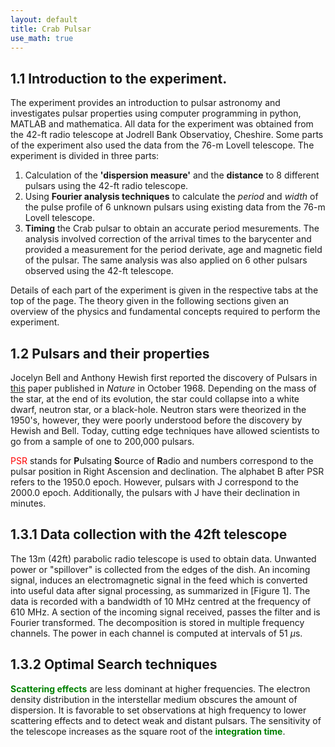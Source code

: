 ```yaml
---
layout: default
title: Crab Pulsar
use_math: true
---
```


## 1.1 Introduction to the experiment.

 The experiment provides an introduction to pulsar astronomy and investigates pulsar properties using computer programming in python, MATLAB and mathematica. All data for the experiment was obtained from the 42-ft radio telescope at Jodrell Bank Observatioy, Cheshire. Some parts of the experiment also used the data from the 76-m Lovell telescope. The experiment is divided in three parts:
 1. Calculation of the **'dispersion measure'** and the **distance** to 8 different pulsars using the 42-ft radio telescope.
 2. Using **Fourier analysis techniques** to calculate the _period_ and _width_ of the pulse profile of 6 unknown pulsars using existing data from the 76-m Lovell telescope. 
 3. **Timing** the Crab pulsar to obtain an accurate period mesurements. The analysis involved correction of the arrival times to the barycenter and provided a measurement for the period derivate, age and magnetic field of the pulsar. The same analysis was also applied on 6 other pulsars observed using the 42-ft telescope.

 Details of each part of the experiment is given in the respective tabs at the top of the page. The theory given in the following sections given an overview of the physics and fundamental concepts required to perform the experiment.

## 1.2 Pulsars and their properties

Jocelyn Bell and Anthony Hewish first reported the discovery of Pulsars in [this](https://www.jstor.org/stable/24927533?seq=1#metadata_info_tab_contents) paper published in _Nature_ in October 1968. Depending on the mass of the star, at the end of its evolution, the star could collapse into a white dwarf, neutron star, or a black-hole. Neutron stars were theorized in the 1950's, however, they were poorly understood before the discovery by Hewish and Bell. Today, cutting edge techniques have allowed scientists to go from a sample of one to 200,000 pulsars.

<span style="color: red">PSR</span> stands for **P**ulsating **S**ource of **R**adio and numbers correspond to the pulsar position in Right Ascension and declination. The alphabet B  after PSR refers to the 1950.0 epoch. However, pulsars with J correspond to the 2000.0 epoch. Additionally, the pulsars with J have their declination in minutes. 

## 1.3.1 Data collection with the 42ft telescope

The 13m (42ft) parabolic radio telescope is used to obtain data. Unwanted power or "spillover" is collected from the edges of the dish. An incoming signal, induces an electromagnetic signal in the feed which is converted into useful data after signal processing, as summarized in [Figure 1]. The data is recorded with a bandwidth of 10 MHz centred at the frequency of 610 MHz. A section of the incoming signal received, passes the filter and is Fourier transformed. The decomposition is stored in multiple frequency channels. The power in each channel is computed at intervals of 51 $\mu$s. 

## 1.3.2 Optimal Search techniques

<span style="color: green"><b>Scattering effects</b></span> are less dominant at higher frequencies. The electron density distribution in the interstellar medium obscures the amount of dispersion. It is favorable to set observations at high frequency to lower scattering effects and to detect weak and distant pulsars. The sensitivity of the telescope increases as the square root of the <span style="color: green"><b>integration time</b></span>.